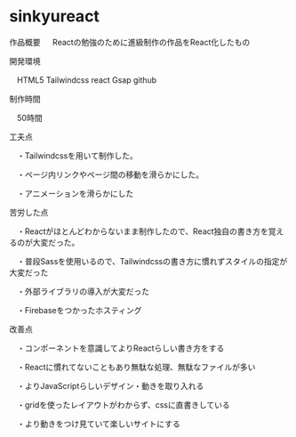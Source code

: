 # sinkyureact
作品概要
　
 Reactの勉強のために進級制作の作品をReact化したもの

開発環境

　HTML5 Tailwindcss react Gsap github

制作時間

　50時間

工夫点

　・Tailwindcssを用いて制作した。

　・ページ内リンクやページ間の移動を滑らかにした。

　・アニメーションを滑らかにした

苦労した点 　 

　・Reactがほとんどわからないまま制作したので、React独自の書き方を覚えるのが大変だった。

　・普段Sassを使用いるので、Tailwindcssの書き方に慣れずスタイルの指定が大変だった

　・外部ライブラリの導入が大変だった

　・Firebaseをつかったホスティング

改善点

　・コンポーネントを意識してよりReactらしい書き方をする

　・Reactに慣れてないこともあり無駄な処理、無駄なファイルが多い

　・よりJavaScriptらしいデザイン・動きを取り入れる

　・gridを使ったレイアウトがわからず、cssに直書きしている

　・より動きをつけ見ていて楽しいサイトにする

